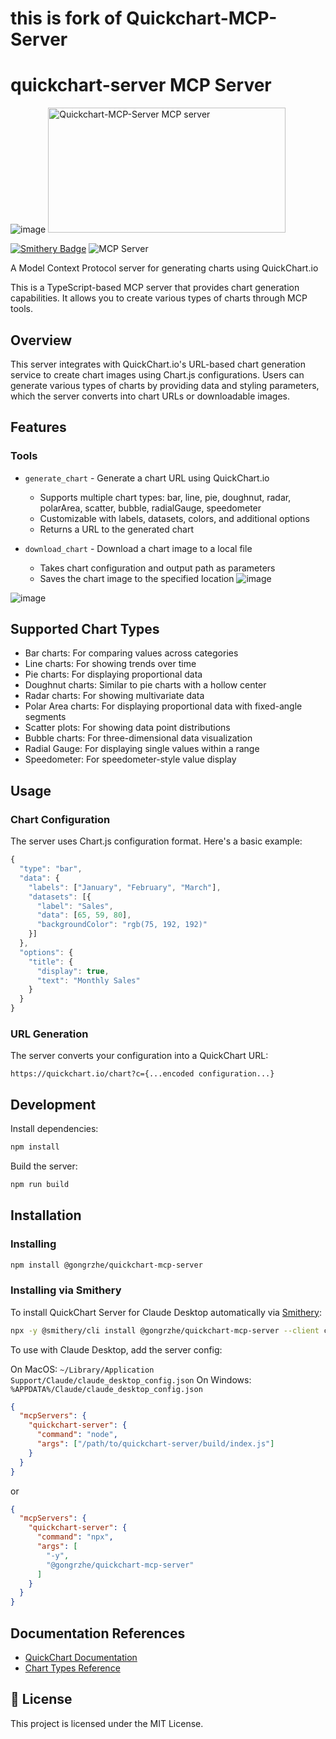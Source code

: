 # this is fork of Quickchart-MCP-Server

# quickchart-server MCP Server

![image](https://github.com/user-attachments/assets/1093570f-7c6b-4e5f-ad69-f8a9f950376a)
<a href="https://glama.ai/mcp/servers/y17zluizso">
  <img width="380" height="200" src="https://glama.ai/mcp/servers/y17zluizso/badge" alt="Quickchart-MCP-Server MCP server" />
</a>

<a href="https://smithery.ai/server/@GongRzhe/Quickchart-MCP-Server"><img alt="Smithery Badge" src="https://smithery.ai/badge/@GongRzhe/Quickchart-MCP-Server"></a> ![](https://badge.mcpx.dev?type=server 'MCP Server')

A Model Context Protocol server for generating charts using QuickChart.io

This is a TypeScript-based MCP server that provides chart generation capabilities. It allows you to create various types of charts through MCP tools.

## Overview

This server integrates with QuickChart.io's URL-based chart generation service to create chart images using Chart.js configurations. Users can generate various types of charts by providing data and styling parameters, which the server converts into chart URLs or downloadable images.

## Features

### Tools
- `generate_chart` - Generate a chart URL using QuickChart.io
  - Supports multiple chart types: bar, line, pie, doughnut, radar, polarArea, scatter, bubble, radialGauge, speedometer
  - Customizable with labels, datasets, colors, and additional options
  - Returns a URL to the generated chart

- `download_chart` - Download a chart image to a local file
  - Takes chart configuration and output path as parameters
  - Saves the chart image to the specified location
![image](https://github.com/user-attachments/assets/c6864098-dd9a-48ff-b53a-d897427748f7)

![image](https://github.com/user-attachments/assets/c008adbb-55ec-4432-bfe7-5644a0fccfae)


## Supported Chart Types
- Bar charts: For comparing values across categories
- Line charts: For showing trends over time
- Pie charts: For displaying proportional data
- Doughnut charts: Similar to pie charts with a hollow center
- Radar charts: For showing multivariate data
- Polar Area charts: For displaying proportional data with fixed-angle segments
- Scatter plots: For showing data point distributions
- Bubble charts: For three-dimensional data visualization
- Radial Gauge: For displaying single values within a range
- Speedometer: For speedometer-style value display

## Usage

### Chart Configuration
The server uses Chart.js configuration format. Here's a basic example:

```javascript
{
  "type": "bar",
  "data": {
    "labels": ["January", "February", "March"],
    "datasets": [{
      "label": "Sales",
      "data": [65, 59, 80],
      "backgroundColor": "rgb(75, 192, 192)"
    }]
  },
  "options": {
    "title": {
      "display": true,
      "text": "Monthly Sales"
    }
  }
}
```

### URL Generation
The server converts your configuration into a QuickChart URL:
```
https://quickchart.io/chart?c={...encoded configuration...}
```

## Development

Install dependencies:
```bash
npm install
```

Build the server:
```bash
npm run build
```

## Installation

### Installing

 ```bash
 npm install @gongrzhe/quickchart-mcp-server
 ```

### Installing via Smithery
 
 To install QuickChart Server for Claude Desktop automatically via [Smithery](https://smithery.ai/server/@GongRzhe/Quickchart-MCP-Server):
 
 ```bash
 npx -y @smithery/cli install @gongrzhe/quickchart-mcp-server --client claude
 ```

To use with Claude Desktop, add the server config:

On MacOS: `~/Library/Application Support/Claude/claude_desktop_config.json`
On Windows: `%APPDATA%/Claude/claude_desktop_config.json`

```json
{
  "mcpServers": {
    "quickchart-server": {
      "command": "node",
      "args": ["/path/to/quickchart-server/build/index.js"]
    }
  }
}
```

or

```json
{
  "mcpServers": {
    "quickchart-server": {
      "command": "npx",
      "args": [
        "-y",
        "@gongrzhe/quickchart-mcp-server"
      ]
    }
  }
}
```


## Documentation References
- [QuickChart Documentation](https://quickchart.io/documentation/)
- [Chart Types Reference](https://quickchart.io/documentation/chart-types/)

## 📜 License

This project is licensed under the MIT License.
